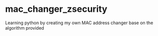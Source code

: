 # mac_changer_zsecurity
 Learning python by creating my own MAC address changer base on the algorithm provided
